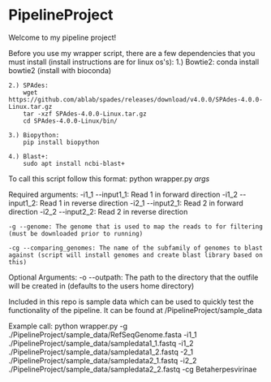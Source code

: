 # PipelineProject
Welcome to my pipeline project!

Before you use my wrapper script, there are a few dependencies that you must install (install instructions are for linux os's):
    1.) Bowtie2:
        conda install bowtie2 (install with bioconda)

    2.) SPAdes:
        wget https://github.com/ablab/spades/releases/download/v4.0.0/SPAdes-4.0.0-Linux.tar.gz
        tar -xzf SPAdes-4.0.0-Linux.tar.gz
        cd SPAdes-4.0.0-Linux/bin/

    3.) Biopython:
        pip install biopython

    4.) Blast+:
        sudo apt install ncbi-blast+

To call this script follow this format:
python wrapper.py *args*

Required arguments:
    -i1_1 --input1_1: Read 1 in forward direction
    -i1_2 --input1_2: Read 1 in reverse direction
    -i2_1 --input2_1: Read 2 in forward direction
    -i2_2 --input2_2: Read 2 in reverse direction

    -g --genome: The genome that is used to map the reads to for filtering (must be downloaded prior to running)

    -cg --comparing_genomes: The name of the subfamily of genomes to blast against (script will install genomes and create blast library based on this)

Optional Arguments:
    -o --outpath: The path to the directory that the outfile will be created in (defaults to the users home directory)

Included in this repo is sample data which can be used to quickly test the functionality of the pipeline. It can be found at /PipelineProject/sample_data

Example call:
python wrapper.py -g ./PipelineProject/sample_data/RefSeqGenome.fasta -i1_1 ./PipelineProject/sample_data/sampledata1_1.fastq -i1_2 ./PipelineProject/sample_data/sampledata1_2.fastq -2_1 ./PipelineProject/sample_data/sampledata2_1.fastq -i2_2 ./PipelineProject/sample_data/sampledata2_2.fastq -cg Betaherpesvirinae
